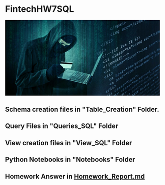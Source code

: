 # FintechHW7SQL
![Credit card fraudster](Images/credit_card_fraudster.jpg)
## Schema creation files in "Table_Creation" Folder.
## Query Files in "Queries_SQL" Folder
## View creation files in "View_SQL" Folder
## Python Notebooks in "Notebooks" Folder
## Homework Answer in [Homework_Report.md](./Homework_Report.md)


